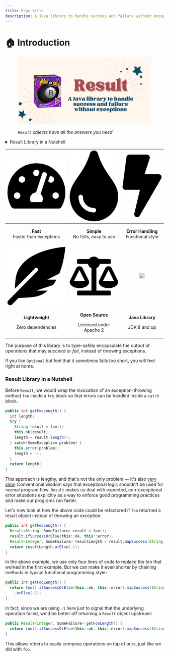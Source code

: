 ```yaml
---
title: Page title
description: A Java library to handle success and failure without exceptions
---
```


# 🏠 Introduction

<figure><img src="https://raw.githubusercontent.com/LeakyAbstractions/result/main/docs/result-magic-ball.png" alt="Result is a Java library to handle success and failure without exceptions."><figcaption><p><em><code>Result</code> objects have all the answers you need</em></p></figcaption></figure>



<details>

<summary>Result Library in a Nutshell</summary>

The main difference is that an `Optional` instance can only express the _presence_ or _absence_ of a value, whereas a `Result` object may contain either a _success value_ or a _failure value_ that can be used to reason about what went wrong.

![](.gitbook/assets/cover\_small.jpg)

<table data-view="cards"><thead><tr><th></th><th></th><th></th><th data-hidden data-card-cover data-type="files"></th></tr></thead><tbody><tr><td></td><td></td><td><mark style="color:purple;">one</mark></td><td><a href=".gitbook/assets/cover.jpg">cover.jpg</a></td></tr><tr><td></td><td></td><td>two</td><td><a href=".gitbook/assets/basic-usage.png">basic-usage.png</a></td></tr><tr><td></td><td></td><td>three</td><td><a href=".gitbook/assets/getting-started.png">getting-started.png</a></td></tr></tbody></table>

As you can see, `Result` objects have methods equivalent to those of `Optional`, plus a few more for handling failure cases.

</details>



|   <img src=".gitbook/assets/tachometer-alt.svg" alt="" data-size="original">   |                  ![](<.gitbook/assets/tint.svg>)                          |            ![](<.gitbook/assets/bolt.svg>)                 |
| :----------------------------------------------------------------------------: | :-----------------------------------------------------------------------: | :--------------------------------------------------------: |
|         <p><strong>Fast</strong><br>Faster than exceptions</p>                 |        <p><strong>Simple</strong><br>No frills, easy to use</p>           | <p><strong>Error Handling</strong><br>Functional style</p> |
|                                                                                |                                                                           |                                                            |
| <img src=".gitbook/assets/feather-alt.svg" alt="" data-size="original">        | <img src=".gitbook/assets/balance-scale.svg" alt="" data-size="original"> |            ![](<.gitbook/assets/hot-mug.svg>)              |
|      <p><strong>Lightweight</strong></p><p>Zero dependencies</p>               |   <p><strong>Open Source</strong></p><p>Licensed under Apache 2</p>       |   <p><strong>Java Library</strong></p><p>JDK 8 and up</p>  |

The purpose of this library is to type-safely encapsulate the output of operations that may _succeed_ or _fail_, instead of throwing exceptions.

If you like `Optional` but feel that it sometimes falls too short, you will feel right at home.

### Result Library in a Nutshell

Before `Result`, we would wrap the invocation of an exception-throwing method `foo` inside a `try` block so that errors can be handled inside a `catch` block.

```java
public int getFooLength() {
  int length;
  try {
    String result = foo();
    this.ok(result);
    length = result.length();
  } catch(SomeException problem) {
    this.error(problem);
    length = -1;
  }
  return length;
}
```

This approach is lengthy, and that's not the only problem — it's also [very slow](https://dev.leakyabstractions.com/result-benchmark/). Conventional wisdom says that exceptional logic shouldn't be used for normal program flow. `Result` makes us deal with expected, non-exceptional error situations explicitly as a way to enforce good programming practices and make our programs run faster.

Let's now look at how the above code could be refactored if `foo` returned a result object instead of throwing an exception:

```java
public int getFooLength() {
  Result<String, SomeFailure> result = foo();
  result.ifSuccessOrElse(this::ok, this::error);
  Result<Integer, SomeFailure> resultLength = result.mapSuccess(String::length);
  return resultLength.orElse(-1);
}
```

In the above example, we use only four lines of code to replace the ten that worked in the first example. But we can make it even shorter by chaining methods in typical functional programming style:

```java
public int getFooLength() {
  return foo().ifSuccessOrElse(this::ok, this::error).mapSuccess(String::length)
    .orElse(-1);
}
```

In fact, since we are using `-1` here just to signal that the underlying operation failed, we'd be better off returning a `Result` object upstream:

```java
public Result<Integer, SomeFailure> getFooLength() {
  return foo().ifSuccessOrElse(this::ok, this::error).mapSuccess(String::length);
}
```

This allows others to easily compose operations on top of ours, just like we did with `foo`.
